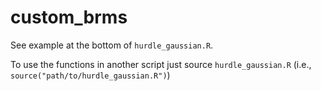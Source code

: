 # custom_brms

See example at the bottom of `hurdle_gaussian.R`.

To use the functions in another script just source
`hurdle_gaussian.R` (i.e., `source("path/to/hurdle_gaussian.R")`)

